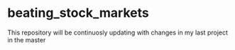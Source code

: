 # beating_stock_markets
This repository will be continuosly updating with changes in my last project in the master
